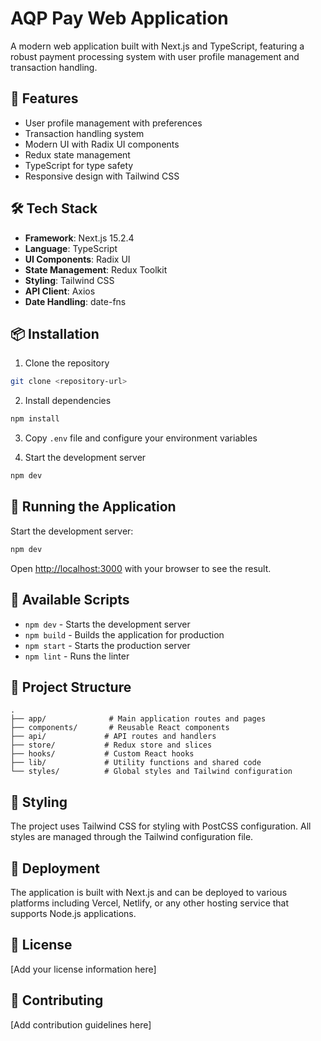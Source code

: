 # AQP Pay Web Application

A modern web application built with Next.js and TypeScript, featuring a robust payment processing system with user profile management and transaction handling.

## 🚀 Features

- User profile management with preferences
- Transaction handling system
- Modern UI with Radix UI components
- Redux state management
- TypeScript for type safety
- Responsive design with Tailwind CSS

## 🛠️ Tech Stack

- **Framework**: Next.js 15.2.4
- **Language**: TypeScript
- **UI Components**: Radix UI
- **State Management**: Redux Toolkit
- **Styling**: Tailwind CSS
- **API Client**: Axios
- **Date Handling**: date-fns

## 📦 Installation

1. Clone the repository
```bash
git clone <repository-url>
```

2. Install dependencies
```bash
npm install
```

3. Copy `.env` file and configure your environment variables

4. Start the development server
```bash
npm dev
```

## 🏃 Running the Application

Start the development server:
```bash
npm dev
```

Open [http://localhost:3000](http://localhost:3000) with your browser to see the result.

## 🧪 Available Scripts

- `npm dev` - Starts the development server
- `npm build` - Builds the application for production
- `npm start` - Starts the production server
- `npm lint` - Runs the linter

## 📁 Project Structure

```
.
├── app/              # Main application routes and pages
├── components/       # Reusable React components
├── api/             # API routes and handlers
├── store/           # Redux store and slices
├── hooks/           # Custom React hooks
├── lib/             # Utility functions and shared code
└── styles/          # Global styles and Tailwind configuration
```

## 🎨 Styling

The project uses Tailwind CSS for styling with PostCSS configuration. All styles are managed through the Tailwind configuration file.

## 🚀 Deployment

The application is built with Next.js and can be deployed to various platforms including Vercel, Netlify, or any other hosting service that supports Node.js applications.

## 📝 License

[Add your license information here]

## 🤝 Contributing

[Add contribution guidelines here]
